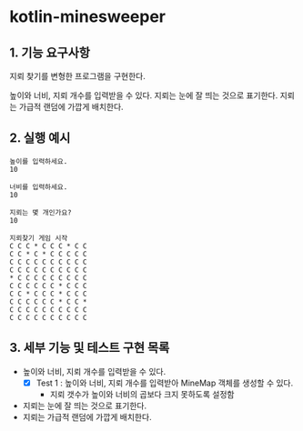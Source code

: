 # kotlin-minesweeper

## 1. 기능 요구사항

지뢰 찾기를 변형한 프로그램을 구현한다.

높이와 너비, 지뢰 개수를 입력받을 수 있다.
지뢰는 눈에 잘 띄는 것으로 표기한다.
지뢰는 가급적 랜덤에 가깝게 배치한다.

## 2. 실행 예시

```
높이를 입력하세요.
10

너비를 입력하세요.
10

지뢰는 몇 개인가요?
10

지뢰찾기 게임 시작
C C C * C C C * C C
C C * C * C C C C C
C C C C C C C C C C
C C C C C C C C C C
* C C C C C C C C C
C C C C C C * C C C
C C * C C C * C C C
C C C C C C * C C *
C C C C C C C C C C
C C C C C C C C C C
```

## 3. 세부 기능 및 테스트 구현 목록
- 높이와 너비, 지뢰 개수를 입력받을 수 있다.
  - [x] Test 1 : 높이와 너비, 지뢰 개수를 입력받아 MineMap 객체를 생성할 수 있다.
    - 지뢰 갯수가 높이와 너비의 곱보다 크지 못하도록 설정함
- 지뢰는 눈에 잘 띄는 것으로 표기한다.
- 지뢰는 가급적 랜덤에 가깝게 배치한다.
